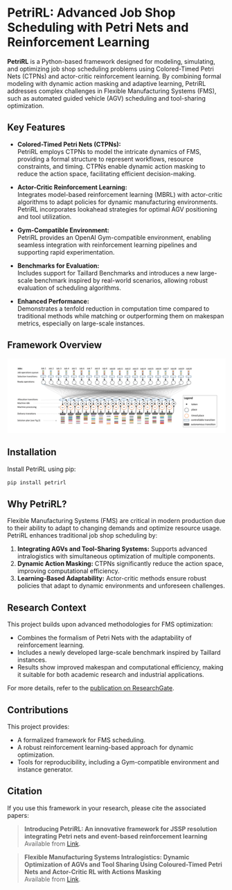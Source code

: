 
# PetriRL: Advanced Job Shop Scheduling with Petri Nets and Reinforcement Learning  

**PetriRL** is a Python-based framework designed for modeling, simulating, and optimizing job shop scheduling problems using Colored-Timed Petri Nets (CTPNs) and actor-critic reinforcement learning. By combining formal modeling with dynamic action masking and adaptive learning, PetriRL addresses complex challenges in Flexible Manufacturing Systems (FMS), such as automated guided vehicle (AGV) scheduling and tool-sharing optimization.  

## Key Features  

- **Colored-Timed Petri Nets (CTPNs):**  
  PetriRL employs CTPNs to model the intricate dynamics of FMS, providing a formal structure to represent workflows, resource constraints, and timing. CTPNs enable dynamic action masking to reduce the action space, facilitating efficient decision-making.  

- **Actor-Critic Reinforcement Learning:**  
  Integrates model-based reinforcement learning (MBRL) with actor-critic algorithms to adapt policies for dynamic manufacturing environments. PetriRL incorporates lookahead strategies for optimal AGV positioning and tool utilization.  

- **Gym-Compatible Environment:**  
  PetriRL provides an OpenAI Gym-compatible environment, enabling seamless integration with reinforcement learning pipelines and supporting rapid experimentation.  

- **Benchmarks for Evaluation:**  
  Includes support for Taillard Benchmarks and introduces a new large-scale benchmark inspired by real-world scenarios, allowing robust evaluation of scheduling algorithms.  

- **Enhanced Performance:**  
  Demonstrates a tenfold reduction in computation time compared to traditional methods while matching or outperforming them on makespan metrics, especially on large-scale instances.  

## Framework Overview  

![Framework](https://github.com/Sofiene-Uni/Public/raw/main/framework.png)  

## Installation  

Install PetriRL using pip:  

```bash  
pip install petrirl  
```  

## Why PetriRL?  

Flexible Manufacturing Systems (FMS) are critical in modern production due to their ability to adapt to changing demands and optimize resource usage. PetriRL enhances traditional job shop scheduling by:  
1. **Integrating AGVs and Tool-Sharing Systems:** Supports advanced intralogistics with simultaneous optimization of multiple components.  
2. **Dynamic Action Masking:** CTPNs significantly reduce the action space, improving computational efficiency.  
3. **Learning-Based Adaptability:** Actor-critic methods ensure robust policies that adapt to dynamic environments and unforeseen challenges.  

## Research Context  

This project builds upon advanced methodologies for FMS optimization:  
- Combines the formalism of Petri Nets with the adaptability of reinforcement learning.  
- Includes a newly developed large-scale benchmark inspired by Taillard instances.  
- Results show improved makespan and computational efficiency, making it suitable for both academic research and industrial applications.  

For more details, refer to the [publication on ResearchGate](https://www.researchgate.net/publication/386198263_Flexible_Manufacturing_Systems_Intralogistics_Dynamic_Optimization_of_AGVs_and_Tool_Sharing_Using_Coloured-Timed_Petri_Nets_and_Actor-Critic_RL_with_Actions_Masking).  

## Contributions  

This project provides:  
- A formalized framework for FMS scheduling.  
- A robust reinforcement learning-based approach for dynamic optimization.  
- Tools for reproducibility, including a Gym-compatible environment and instance generator.  

## Citation  

If you use this framework in your research, please cite the associated papers:  

> **Introducing PetriRL: An innovative framework for JSSP resolution integrating Petri nets and event-based reinforcement learning**  
> Available from [Link](https://www.sciencedirect.com/science/article/pii/S0278612524000943). 

> **Flexible Manufacturing Systems Intralogistics: Dynamic Optimization of AGVs and Tool Sharing Using Coloured-Timed Petri Nets and Actor-Critic RL with Actions Masking**  
> Available from [Link](https://www.researchgate.net/publication/386198263). 

 
